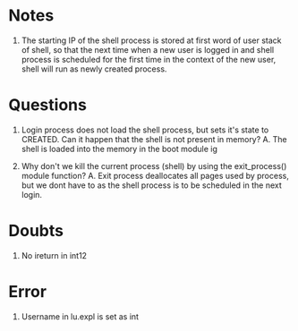 # Notes
1.  The starting IP of the shell process is stored at first word of user stack of shell, so that the next time when a new user is logged in and shell process is scheduled for the first time in the context of the new user, shell will run as newly created process.



# Questions
1. Login process does not load the shell process, but sets it's state to CREATED. Can it happen that the shell is not present in memory?
A. The shell is loaded into the memory in the boot module ig

2. Why don't we kill the current process (shell) by using the exit_process() module function?
A. Exit process deallocates all pages used by process, but we dont have to as the shell process is to be scheduled in the next login.

# Doubts
1. No ireturn in int12


# Error
1. Username in lu.expl is set as int